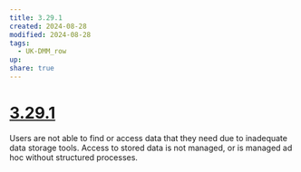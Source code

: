 ```yaml
---
title: 3.29.1
created: 2024-08-28
modified: 2024-08-28
tags:
  - UK-DMM_row
up: 
share: true
---
```

# [3.29.1](3.29.1.md)

Users are not able to find or access data that they need due to inadequate data storage tools. Access to stored data is not managed, or is managed ad hoc without structured processes.
